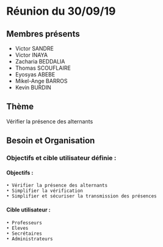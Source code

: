 # Réunion du 30/09/19

## Membres présents 
<ul>
<li>Victor SANDRE</li>
<li>Victor INAYA</li>
<li>Zacharia BEDDALIA</li>
<li>Thomas SCOUFLAIRE</li>
<li>Eyosyas ABEBE</li>
<li>Mikel-Ange BARROS</li>
<li>Kevin BURDIN </li>
</ul>

## Thème 

Vérifier la présence des alternants

## Besoin et Organisation

### Objectifs et cible utilisateur définie :

#### Objectifs : 
    • Vérifier la présence des alternants
    • Simplifier la vérification
    • Simplifier et sécuriser la transmission des présences

#### Cible utilisateur :
    • Professeurs
    • Eleves
    • Secrétaires
    • Administrateurs

